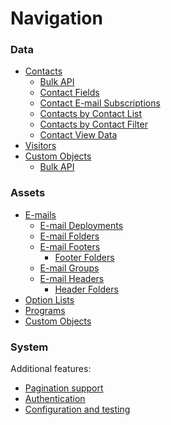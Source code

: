 Navigation
==========

### Data
* [Contacts](contacts.md)
  * [Bulk API](contacts/bulk.md)
  * [Contact Fields](contacts/fields.md)
  * [Contact E-mail Subscriptions](contacts/subscriptions.md)
  * [Contacts by Contact List](contacts/list.md)
  * [Contacts by Contact Filter](contacts/filters.md)
  * [Contact View Data](contacts/views.md)
* [Visitors](visitors.md)
* [Custom Objects](customObjects/data.md)
  * [Bulk API](customObjects/bulk.md)

### Assets
* [E-mails](emails.md)
  * [E-mail Deployments](emails/deployments.md)
  * [E-mail Folders](emails/folders.md)
  * [E-mail Footers](emails/footers.md)
    * [Footer Folders](emails/footers/folders.md)
  * [E-mail Groups](emails/groups.md)
  * [E-mail Headers](emails/headers.md)
    * [Header Folders](emails/headers/folders.md)
* [Option Lists](optionList.md)
* [Programs](program.md)
* [Custom Objects](custom-objects.md)

### System


Additional features:

* [Pagination support](result-pager.md)
* [Authentication](authentication.md)
* [Configuration and testing](configuration.md)
